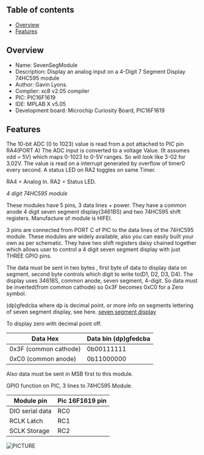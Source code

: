 
Table of contents
---------------------------

  * [Overview](#overview)
  * [Features](#features)
  
Overview
--------------------------------------------
* Name: SevenSegModule
* Description: Display an analog input 
on a 4-Digit 7 Segment Display 74HC595 module
* Author: Gavin Lyons.
* Complier: xc8 v2.05 compiler
* PIC: PIC16F1619 
* IDE:  MPLAB X v5.05
* Development board: Microchip Curiosity Board, PIC16F1619

Features
----------------------

The 10-bit ADC (0 to 1023) value is read from a pot attached to PIC pin RA4(PORT A)
The ADC input is converted to a voltage Value.
(It assumes vdd  = 5V) which maps 0-1023 to 0-5V ranges. So will look like 3-02 
for 3.02V. The value is read on a interrupt generated by overflow of timer0 every second.
A status LED on RA2 toggles on same Timer.

RA4 = Analog In.
RA2 = Status LED.

*4 digit 74HC595 module*

These modules have 5 pins, 3 data lines + power. They have a common anode
4 digit seven segment display(3461BS) and two 74HC595 shift registers.
Manufacture of module is HIFEI.

3 pins are connected from PORT C of PIC to the data lines of the 74HC595 module.
These modules are widely available, also you can easily built your own as per schematic. 
They have two shift registers daisy chained together which allows user to 
control a 4 digit seven segment display with just THREE GPIO pins.

The data must be sent in two bytes , first byte of data to display data on segment,
second byte controls which digit to write to(D1, D2, D3, D4). 
The display uses 3461BS, common anode, seven segment, 4-digit.
So data must be inverted(from common cathode) so 0x3F becomes 0xC0 for a Zero symbol.

(dp)gfedcba where dp is decimal point.
or more info on segments lettering  of seven segment display, see here.
[ seven segment display ](https://en.wikipedia.org/wiki/Seven-segment_display)

To display zero with decimal point off. 

| Data Hex | Data bin (dp)gfedcba | 
| --- | --- |
| 0x3F (common cathode) | 0b00111111 |
| 0xC0 (common anode) |   0b11000000 |

Also data must be sent in MSB first to this module. 

GPIO function on PIC, 3 lines to 74HC595 Module.

| Module pin  | Pic 16F1619 pin |
| --- | --- |
| DIO serial data | RC0 |
| RCLK  Latch | RC1 |
| SCLK  Storage | RC2 |

![PICTURE](https://github.com/gavinlyonsrepo/pic_16F1619_projects/blob/master/images/7segmentmodule.jpg)
